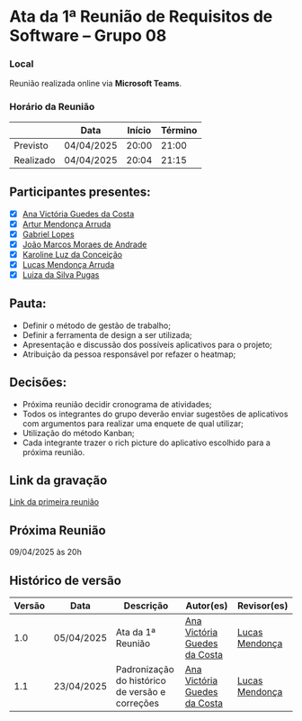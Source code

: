 # Ata da 1ª Reunião de Requisitos de Software – Grupo 08

### Local
Reunião realizada online via **Microsoft Teams**.

### Horário da Reunião

|          | Data       | Início| Término |
|----------|------------|-------|---------|
| Previsto | 04/04/2025 | 20:00 | 21:00   |
| Realizado| 04/04/2025 | 20:04 | 21:15   |

## Participantes presentes:
- [x] [Ana Victória Guedes da Costa](https://github.com/navicg)
- [x] [Artur Mendonça Arruda](https://github.com/ArtyMend07)
- [x] [Gabriel Lopes](https://github.com/BrzGab)
- [x] [João Marcos Moraes de Andrade](https://github.com/JJOAOMARCOSS)
- [x] [Karoline Luz da Conceição](https://github.com/KarolineLuz)
- [x] [Lucas Mendonça Arruda](https://github.com/lucasarruda9)
- [x] [Luiza da Silva Pugas](https://github.com/Luizaxx)

## Pauta:
* Definir o método de gestão de trabalho;
* Definir a ferramenta de design a ser utilizada;
* Apresentação e discussão dos possíveis aplicativos para o projeto;
* Atribuição da pessoa responsável por refazer o heatmap;


## Decisões:
* Próxima reunião decidir cronograma de atividades;
* Todos os integrantes do grupo deverão enviar sugestões de aplicativos com argumentos para realizar uma enquete de qual utilizar;
* Utilização do método Kanban;
* Cada integrante trazer o rich picture do aplicativo escolhido para a próxima reunião.

## Link da gravação
[Link da primeira reunião](https://youtu.be/rED9X0GtnBk)
## Próxima Reunião 
09/04/2025 às 20h

## Histórico de versão
Versão  | Data | Descrição | Autor(es) | Revisor(es)
-------- | ------ | ------ | ---------- | ----------
1.0 | 05/04/2025 | Ata da 1ª Reunião  | [Ana Victória Guedes da Costa](https://github.com/navicg) | [Lucas Mendonça](https://github.com/lucasarruda9) |
|1.1|  23/04/2025 |Padronização do histórico de versão e correções|[Ana Victória Guedes da Costa](https://github.com/navicg)| [Lucas Mendonça ](https://github.com/lucasarruda9) |
